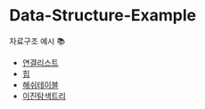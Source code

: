 # Data-Structure-Example
자료구조 예시 📚

- [연결리스트](https://fomaios.tistory.com/entry/DataStructure-%EC%97%B0%EA%B2%B0%EB%A6%AC%EC%8A%A4%ED%8A%B8%EC%97%90-%EB%8C%80%ED%95%B4-%EC%95%8C%EC%95%84%EB%B3%B4%EC%9E%90Linked-List?category=915953)
- [힙](https://fomaios.tistory.com/entry/Data-Structure-%ED%9E%99Heap%EC%9D%B4%EB%9E%80-feat-Swift?category=915953)
- [해쉬테이블](https://fomaios.tistory.com/entry/Data-Structure-%ED%95%B4%EC%89%AC-%ED%85%8C%EC%9D%B4%EB%B8%94Hash-Table%EC%9D%B4%EB%9E%80-feat-%EC%9D%B4%EB%A1%A0?category=915953)
- [이진탐색트리](https://fomaios.tistory.com/entry/Data-Structure-%EC%9D%B4%EC%A7%84-%ED%83%90%EC%83%89-%ED%8A%B8%EB%A6%ACBinary-Search-Tree%EB%9E%80?category=915953)
